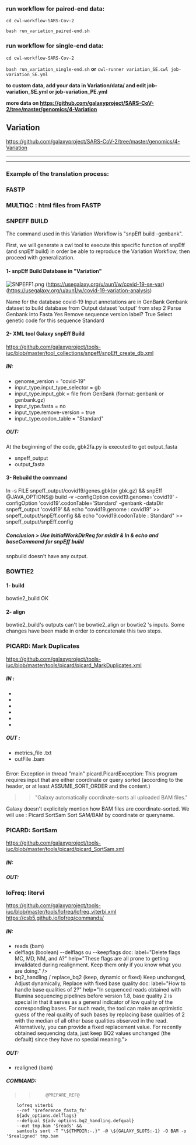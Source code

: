 ### run workflow for paired-end data:
`` cd cwl-workflow-SARS-Cov-2 ``

``bash run_variation_paired-end.sh ``

### run workflow for single-end data:
`` cd cwl-workflow-SARS-Cov-2 ``

``bash run_variation_single-end.sh``
**or** 
`` cwl-runner variation_SE.cwl job-variation_SE.yml  ``

**to custom data, add your data in Variation/data/ and edit job-variation_SE.yml or job-variation_PE.yml**

**more data on https://github.com/galaxyproject/SARS-CoV-2/tree/master/genomics/4-Variation**


## Variation
 https://github.com/galaxyproject/SARS-CoV-2/tree/master/genomics/4-Variation

* * *
* * *
### Example of the translation process:
### FASTP

### MULTIQC : html files from FASTP

### SNPEFF BUILD

The command used in this Variation Workflow is "snpEff build -genbank".

First, we will generate a cwl tool to execute this specific function of snpEff (and snpEff build) in order be able to reproduce the Variation Workflow, then proceed with generalization.

#### 1- snpEff Build Database in "Variation"

![SNPEFF1.png](:/bbea8f0cac904109a883a9b42c340a8c)
(https://usegalaxy.org/u/aun1/w/covid-19-se-var)
(https://usegalaxy.org/u/aun1/w/covid-19-variation-analysis)

Name for the database
    covid-19
Input annotations are in
    GenBank
Genbank dataset to build database from
    Output dataset 'output' from step 2
Parse Genbank into Fasta
    Yes
Remove sequence version label?
    True
Select genetic code for this sequence
    Standard

#### 2- XML tool Galaxy snpEff Build
https://github.com/galaxyproject/tools-iuc/blob/master/tool_collections/snpeff/snpEff_create_db.xml
##### IN:
- genome_version = "covid-19"
- input_type.input_type_selector = gb
- input_type.input_gbk = file from GenBank (format: genbank or genbank.gz)
- input_type.fasta = no
- input_type.remove-version = true
- input_type.codon_table = "Standard"

##### OUT:
At the beginning of the code, gbk2fa.py is executed to get output_fasta
- snpeff_output
- output_fasta

#### 3- Rebuild the command

ln -s FILE snpeff_output/covid19/genes.gbk(or gbk.gz) &&
snpEff @JAVA_OPTIONS@ build -v  -configOption covid19.genome='covid19'  -configOption 'covid19'.codonTable='Standard' -genbank  -dataDir snpeff_output 'covid19' &&
echo "covid19.genome : covid19" >> snpeff_output/snpEff.config &&
echo "covid19.codonTable : Standard" >> snpeff_output/snpEff.config

##### Conclusion > Use InitialWorkDirReq for mkdir & ln & echo and baseCommand for snpEff build
snpbuild doesn't have any output.

### BOWTIE2
#### 1- build 
bowtie2_build OK
#### 2- align
bowtie2_build's outputs can't be bowtie2_align or bowtie2 's inputs.
Some changes have been made in order to concatenate this two steps.

### PICARD: Mark Duplicates 
https://github.com/galaxyproject/tools-iuc/blob/master/tools/picard/picard_MarkDuplicates.xml
##### IN :
-
-
-
-
-
-
##### OUT :
- metrics_file .txt
- outFile .bam

##### 

Error: Exception in thread "main" picard.PicardException: This program requires input that are either coordinate or query sorted (according to the header, or at least ASSUME_SORT_ORDER and the content.) 

>> "Galaxy automatically coordinate-sorts all uploaded BAM files." 


Galaxy doesn't explicitely mention how BAM files are coordinate-sorted.
We will use : Picard SortSam Sort SAM/BAM by coordinate or queryname.

### PICARD: SortSam
https://github.com/galaxyproject/tools-iuc/blob/master/tools/picard/picard_SortSam.xml
##### IN:
##### OUT:

### loFreq: litervi
https://github.com/galaxyproject/tools-iuc/blob/master/tools/lofreq/lofreq_viterbi.xml
https://csb5.github.io/lofreq/commands/

##### IN:
- reads (bam)
- delflags (boolean) --delflags ou --keepflags
  doc:             label="Delete flags MC, MD, NM, and A?"
              help="These flags are all prone to getting invalidated during realignment. Keep them only if you know what you are doing." />
- bq2_handling / replace_bq2 (keep, dynamic or fixed) Keep unchanged, Adjust dynamically, Replace with fixed base quality
  doc: label="How to handle base qualities of 2?"
  help="In sequenced reads obtained with Illumina sequencing pipelines before version 1.8, base quality 2 is special in that it  serves as a general indicator of low quality of the corresponding bases. For such reads, the tool can make an optimistic guess of the real quality of such bases by replacing base qualities of 2 with the median of all other base qualities observed in the read. Alternatively, you can provide a fixed replacement value. For recently obtained sequencing data, just keep BQ2 values unchanged (the default) since they have no special meaning.">

##### OUT:
- realigned (bam)


##### COMMAND:

>>         @PREPARE_REF@
        lofreq viterbi
        --ref '$reference_fasta_fn'
        ${adv_options.delflags}
        --defqual ${adv_options.bq2_handling.defqual}
        --out tmp.bam '$reads' &&
        samtools sort -T "\${TMPDIR:-.}" -@ \${GALAXY_SLOTS:-1} -O BAM -o '$realigned' tmp.bam
